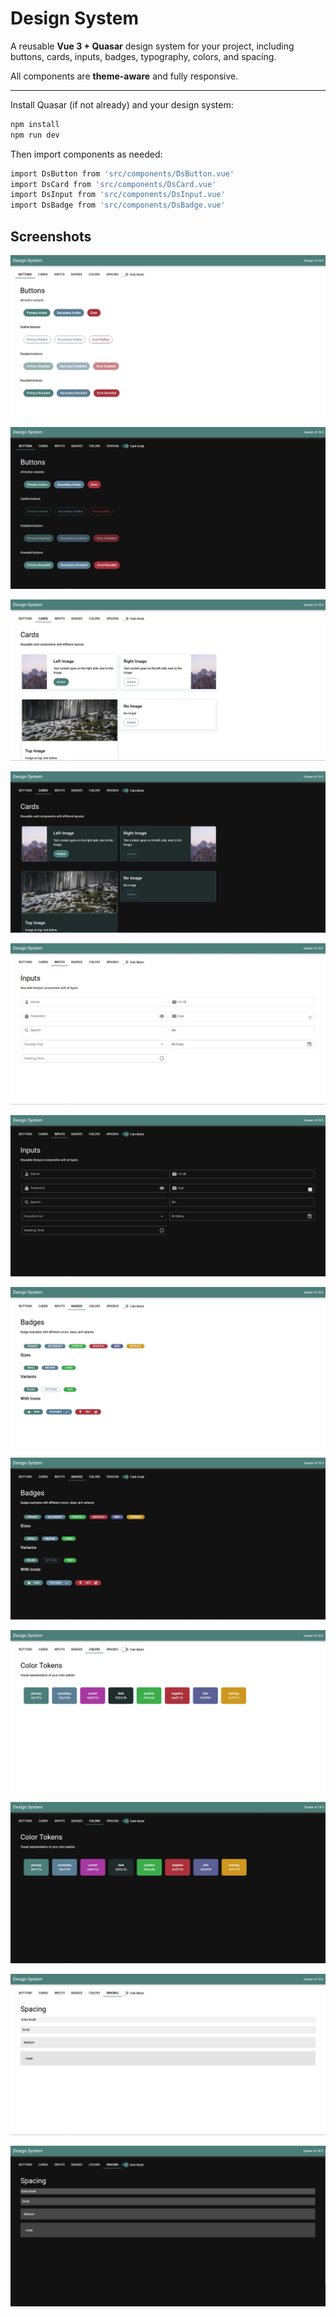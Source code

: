 
# Design System

A reusable **Vue 3 + Quasar** design system for your project, including buttons, cards, inputs, badges, typography, colors, and spacing.  

All components are **theme-aware** and fully responsive.

---

Install Quasar (if not already) and your design system:

```bash
npm install
npm run dev
```
Then import components as needed:
```bash
import DsButton from 'src/components/DsButton.vue'
import DsCard from 'src/components/DsCard.vue'
import DsInput from 'src/components/DsInput.vue'
import DsBadge from 'src/components/DsBadge.vue'
```
## Screenshots

![App Screenshot](https://raw.githubusercontent.com/Josipa210/design-system/refs/heads/master/public/Screenshot_1.jpg)

![App Screenshot](https://raw.githubusercontent.com/Josipa210/design-system/refs/heads/master/public/dsdark.jpg)

![App Screenshot](https://raw.githubusercontent.com/Josipa210/design-system/refs/heads/master/public/cards.jpg)

![App Screenshot](https://raw.githubusercontent.com/Josipa210/design-system/refs/heads/master/public/cardsdark.jpg)

![App Screenshot](https://raw.githubusercontent.com/Josipa210/design-system/refs/heads/master/public/inputs.jpg)

![App Screenshot](https://raw.githubusercontent.com/Josipa210/design-system/refs/heads/master/public/inputsdark.jpg)

![App Screenshot](https://raw.githubusercontent.com/Josipa210/design-system/refs/heads/master/public/badges.jpg)

![App Screenshot](https://raw.githubusercontent.com/Josipa210/design-system/refs/heads/master/public/badgesdark.jpg)

![App Screenshot](https://raw.githubusercontent.com/Josipa210/design-system/refs/heads/master/public/colors.jpg)

![App Screenshot](https://raw.githubusercontent.com/Josipa210/design-system/refs/heads/master/public/colorsdark.jpg)

![App Screenshot](https://raw.githubusercontent.com/Josipa210/design-system/refs/heads/master/public/spacing.jpg)

![App Screenshot](https://raw.githubusercontent.com/Josipa210/design-system/refs/heads/master/public/spacingdark.jpg)
